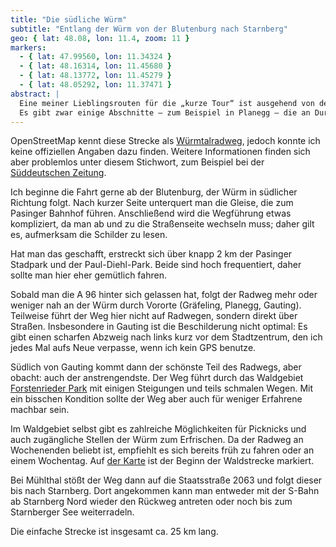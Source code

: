 ```yaml
---
title: "Die südliche Würm"
subtitle: "Entlang der Würm von der Blutenburg nach Starnberg"
geo: { lat: 48.08, lon: 11.4, zoom: 11 }
markers:
  - { lat: 47.99560, lon: 11.34324 }
  - { lat: 48.16314, lon: 11.45680 }
  - { lat: 48.13772, lon: 11.45279 }
  - { lat: 48.05292, lon: 11.37471 }
abstract: |
  Eine meiner Lieblingsrouten für die „kurze Tour“ ist ausgehend von der Blutenburg an der Würm entlang nach Starnberg zu radeln.
  Es gibt zwar einige Abschnitte – zum Beispiel in Planegg – die an Durchfahrtsstraßen entlang führen, doch spätestens zwischen Gauting und Mühlthal kommen man auch mit einem ATB oder Mountainbike auf seine\*ihre Kosten.
---
```


OpenStreetMap kennt diese Strecke als [Würmtalradweg](https://www.openstreetmap.org/relation/5391400), jedoch konnte ich keine offiziellen Angaben dazu finden.
Weitere Informationen finden sich aber problemlos unter diesem Stichwort, zum Beispiel bei der [Süddeutschen Zeitung](https://www.sueddeutsche.de/muenchen/starnberg/familientour-durchs-wuermtal-radeln-durch-idyllische-landschaften-1.3111257).

Ich beginne die Fahrt gerne ab der Blutenburg, der Würm in südlicher Richtung folgt.
Nach kurzer Seite unterquert man die Gleise, die zum Pasinger Bahnhof führen.
Anschließend wird die Wegführung etwas kompliziert, da man ab und zu die Straßenseite wechseln muss; daher gilt es, aufmerksam die Schilder zu lesen.

Hat man das geschafft, erstreckt sich über knapp 2 km der Pasinger Stadpark und der Paul-Diehl-Park.
Beide sind hoch frequentiert, daher sollte man hier eher gemütlich fahren.

Sobald man die A 96 hinter sich gelassen hat, folgt der Radweg mehr oder weniger nah an der Würm durch Vororte (Gräfeling, Planegg, Gauting).
Teilweise führt der Weg hier nicht auf Radwegen, sondern direkt über Straßen.
Insbesondere in Gauting ist die Beschilderung nicht optimal:
Es gibt einen scharfen Abzweig nach links kurz vor dem Stadtzentrum, den ich jedes Mal aufs Neue verpasse, wenn ich kein GPS benutze.

Südlich von Gauting kommt dann der schönste Teil des Radwegs, aber obacht: auch der anstrengendste.
Der Weg führt durch das Waldgebiet [Forstenrieder Park](https://de.wikipedia.org/wiki/Forstenrieder_Park) mit einigen Steigungen und teils schmalen Wegen.
Mit ein bisschen Kondition sollte der Weg aber auch für weniger Erfahrene machbar sein.

Im Waldgebiet selbst gibt es zahlreiche Möglichkeiten für Picknicks und auch zugängliche Stellen der Würm zum Erfrischen.
Da der Radweg an Wochenenden beliebt ist, empfiehlt es sich bereits früh zu fahren oder an einem Wochentag.
Auf [der Karte](#map-embed) ist der Beginn der Waldstrecke markiert.

Bei Mühlthal stößt der Weg dann auf die Staatsstraße 2063 und folgt dieser bis nach Starnberg.
Dort angekommen kann man entweder mit der S-Bahn ab Starnberg Nord wieder den Rückweg antreten oder noch bis zum Starnberger See weiterradeln.

Die einfache Strecke ist insgesamt ca. 25 km lang.
